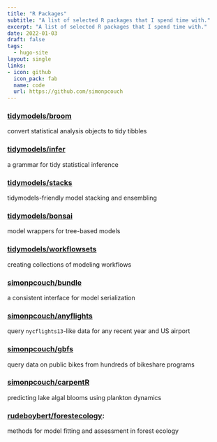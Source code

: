 ```yaml
---
title: "R Packages"
subtitle: "A list of selected R packages that I spend time with."
excerpt: "A list of selected R packages that I spend time with."
date: 2022-01-03
draft: false
tags:
  - hugo-site
layout: single
links:
- icon: github
  icon_pack: fab
  name: code
  url: https://github.com/simonpcouch
---
```


### [tidymodels/broom](https://github.com/tidymodels/broom)

convert statistical analysis objects to tidy tibbles

###  [tidymodels/infer](https://github.com/tidymodels/infer) 

a grammar for tidy statistical inference

###  [tidymodels/stacks](https://github.com/tidymodels/stacks) 

tidymodels-friendly model stacking and ensembling

###  [tidymodels/bonsai](https://github.com/tidymodels/bonsai) 

model wrappers for tree-based models

###  [tidymodels/workflowsets](https://github.com/tidymodels/workflowsets) 

creating collections of modeling workflows

###  [simonpcouch/bundle](https://github.com/simonpcouch/bundle)

a consistent interface for model serialization

### [simonpcouch/anyflights](https://github.com/simonpcouch/anyflights)

query `nycflights13`-like data for any recent year and US airport

### [simonpcouch/gbfs](https://github.com/simonpcouch/gbfs)

query data on public bikes from hundreds of bikeshare programs

### [simonpcouch/carpentR](https://github.com/simonpcouch/carpentR)

predicting lake algal blooms using plankton dynamics

### [rudeboybert/forestecology](https://github.com/rudeboybert/forestecology): 

methods for model fitting and assessment in forest ecology


